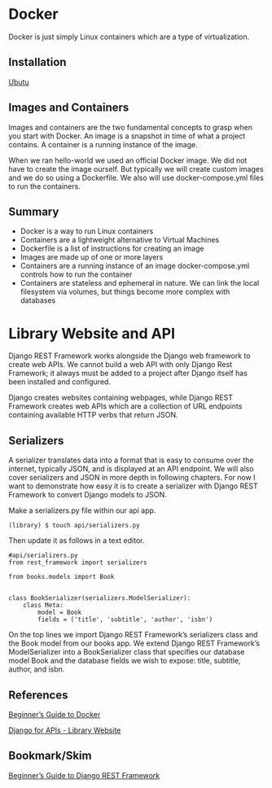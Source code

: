 # Docker

Docker is  just simply Linux containers which are a type of virtualization.

## Installation

[Ubutu](https://docs.docker.com/engine/install/ubuntu/)

## Images and Containers

Images and containers are the two fundamental concepts to grasp when you start with Docker. An image is a snapshot in time of what a project contains. A container is a running instance of the image.

When we ran hello-world we used an official Docker image. We did not have to create the image ourself. But typically we will create custom images and we do so using a Dockerfile. We also will use docker-compose.yml files to run the containers.

## Summary

- Docker is a way to run Linux containers
- Containers are a lightweight alternative to Virtual Machines
- Dockerfile is a list of instructions for creating an image
- Images are made up of one or more layers
- Containers are a running instance of an image docker-compose.yml controls how to run the container
- Containers are stateless and ephemeral in nature. We can link the local filesystem via volumes, but things become more complex with databases

# Library Website and API

Django REST Framework works alongside the Django web framework to create web APIs. We cannot build a web API with only Django Rest Framework; it always must be added to a project after Django itself has been installed and configured.

Django creates websites containing webpages, while Django REST Framework creates web APIs which are a collection of URL endpoints containing available HTTP verbs that return JSON.

## Serializers

A serializer translates data into a format that is easy to consume over the internet, typically JSON, and is displayed at an API endpoint. We will also cover serializers and JSON in more depth in following chapters. For now I want to demonstrate how easy it is to create a serializer with Django REST Framework to convert Django models to JSON.

Make a serializers.py file within our api app.

    (library) $ touch api/serializers.py

Then update it as follows in a text editor.

    #api/serializers.py
    from rest_framework import serializers

    from books.models import Book


    class BookSerializer(serializers.ModelSerializer):
        class Meta:
            model = Book
            fields = ('title', 'subtitle', 'author', 'isbn')

On the top lines we import Django REST Framework’s serializers class and the Book model from our books app. We extend Django REST Framework’s ModelSerializer into a BookSerializer class that specifies our database model Book and the database fields we wish to expose: title, subtitle, author, and isbn.


## References

[Beginner’s Guide to Docker](https://wsvincent.com/beginners-guide-to-docker/)

[Django for APIs - Library Website](https://djangoforapis.com/library-website-and-api/)

## Bookmark/Skim

[Beginner’s Guide to Django REST Framework](https://learndjango.com/tutorials/official-django-rest-framework-tutorial-beginners)